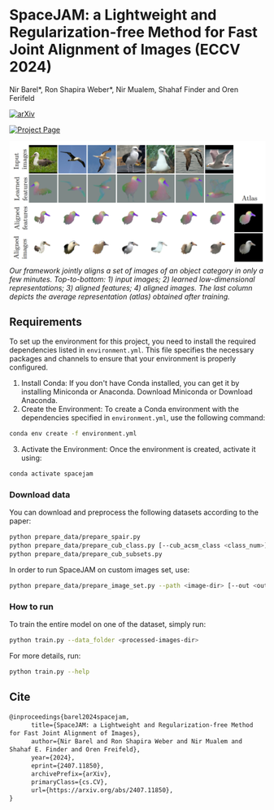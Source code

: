 # SpaceJAM: a Lightweight and Regularization-free Method for Fast Joint Alignment of Images (ECCV 2024)
Nir Barel*, Ron Shapira Weber*, Nir Mualem, Shahaf Finder and Oren Ferifeld

[![arXiv](https://img.shields.io/badge/arXiv-2407.05848-b31b1b.svg?style=flat)](https://arxiv.org/abs/2407.11850)

[![Project Page](https://img.shields.io/badge/Project-Page-blue)](https://bgu-cs-vil.github.io/SpaceJAM/)

![Introduction Figure](images/intro_fig.png)
*Our framework jointly aligns a set of images of an object category in only a few minutes.
Top-to-bottom: 1) input images; 2) learned low-dimensional representations; 3) aligned features; 4) aligned images.
The last column depicts the average representation (atlas) obtained after training.*
## Requirements
To set up the environment for this project, you need to install the required dependencies listed in `environment.yml`. This file specifies the necessary packages and channels to ensure that your environment is properly configured.

 1. Install Conda: If you don't have Conda installed, you can get it by installing Miniconda or Anaconda. Download Miniconda or Download Anaconda.
 2. Create the Environment: To create a Conda environment with the dependencies specified in `environment.yml`, use the following command:
```bash
conda env create -f environment.yml
```
 3. Activate the Environment: Once the environment is created, activate it using:
```bash
conda activate spacejam
```

### Download data 
You can download and preprocess the following datasets according to the paper: 
```bash
python prepare_data/prepare_spair.py
python prepare_data/prepare_cub_class.py [--cub_acsm_class <class_num>]
python prepare_data/prepare_cub_subsets.py
```

In order to run SpaceJAM on custom images set, use:
```bash
python prepare_data/prepare_image_set.py --path <image-dir> [--out <out-dir>] 
```

### How to run
To train the entire model on one of the dataset, simply run:
```bash
python train.py --data_folder <processed-images-dir>
```

For more details, run:
```bash
python train.py --help
```


## Cite
```
@inproceedings{barel2024spacejam,
      title={SpaceJAM: a Lightweight and Regularization-free Method for Fast Joint Alignment of Images}, 
      author={Nir Barel and Ron Shapira Weber and Nir Mualem and Shahaf E. Finder and Oren Freifeld},
      year={2024},
      eprint={2407.11850},
      archivePrefix={arXiv},
      primaryClass={cs.CV},
      url={https://arxiv.org/abs/2407.11850}, 
}
```
